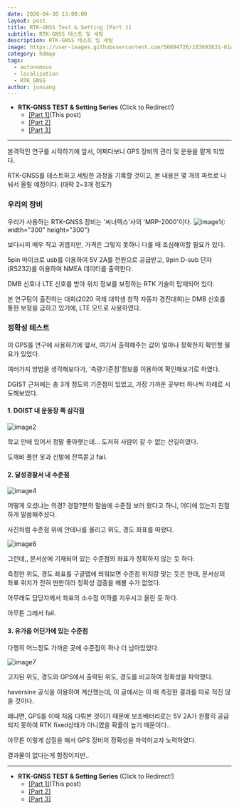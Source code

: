 ```yaml
---
date: 2020-04-30 13:00:00
layout: post
title: RTK-GNSS Test & Setting [Part 1]
subtitle: RTK-GNSS 테스트 및 세팅
description: RTK-GNSS 테스트 및 세팅
image: https://user-images.githubusercontent.com/50894726/103692631-61ab9900-4fdb-11eb-8c7d-96b8c7bc1ae6.jpg
category: hdmap
tags:
  - autonomous
  - localization
  - RTK_GNSS
author: junsang
---
```

- **RTK-GNSS TEST & Setting Series** (Click to Redirect!)
  - [[Part 1]](https://dgist-artiv.github.io/hdmap/2020/04/30/RTK-test.html)(This post)
  - [[Part 2]](https://dgist-artiv.github.io/hdmap/2020/05/03/RTK-test-2.html)
  - [[Part 3]](https://dgist-artiv.github.io/hdmap/2020/05/03/RTK-test-3.html)

-----------------------------------------------------------------------------------------------

본격적인 연구를 시작하기에 앞서, 어쩌다보니 GPS 장비의 관리 및 운용을 맡게 되었다.

RTK-GNSS를 테스트하고 세팅한 과정을 기록할 것이고, 본 내용은 몇 개의 파트로 나눠서 올릴 예정이다. (대략 2~3개 정도?)

### 우리의 장비

우리가 사용하는 RTK-GNSS 장비는 '씨너렉스'사의 'MRP-2000'이다.
![image1](https://user-images.githubusercontent.com/50894726/103692631-61ab9900-4fdb-11eb-8c7d-96b8c7bc1ae6.jpg){: width="300" height="300"}

보다시피 매우 작고 귀엽지만, 가격은 그렇지 못하니 다룰 때 조심해야할 필요가 있다.

5pin 마이크로 usb를 이용하여 5V 2A를 전원으로 공급받고, 9pin D-sub 단자(RS232)를 이용하여 NMEA 데이터를 출력한다.

DMB 신호나 LTE 신호를 받아 위치 정보를 보정하는 RTK 기술이 탑재되어 있다.

본 연구팀이 출전하는 대회(2020 국제 대학생 창작 자동차 경진대회)는 DMB 신호를 통한 보정을 금하고 있기에, LTE 모드로 사용하였다.

### 정확성 테스트

이 GPS를 연구에 사용하기에 앞서, 여기서 출력해주는 값이 얼마나 정확한지 확인할 필요가 있었다.

여러가지 방법을 생각해보다가, '측량기준점'정보를 이용하여 확인해보기로 하였다.

DGIST 근처에는 총 3개 정도의 기준점이 있었고, 가장 가까운 곳부터 하나씩 차례로 시도해보았다.

#### 1. DGIST 내 운동장 쪽 삼각점

![image2](https://user-images.githubusercontent.com/50894726/103698221-5c9f1780-4fe4-11eb-8b94-5ab2885c947a.jpg)

학교 안에 있어서 정말 좋아햇는데... 도저히 사람이 갈 수 없는 산길이였다.

도깨비 풀만 옷과 신발에 잔뜩묻고 fail.


#### 2. 달성경찰서 내 수준점

![image4](https://user-images.githubusercontent.com/50894726/103698225-5e68db00-4fe4-11eb-9e70-93e84816095b.jpg)

어떻게 오셨냐는 의경? 경찰?분의 말씀에 수준점 보러 왔다고 하니, 어디에 있는지 친절하게 말씀해주셨다.

사진처럼 수준점 위에 안테나를 올리고 위도, 경도 좌표를 따왔다.

![image6](https://user-images.githubusercontent.com/50894726/103696602-fb764480-4fe1-11eb-8dc0-768d2f6da11a.png)

그런데,, 문서상에 기재되어 있는 수준점의 좌표가 정확하지 않는 듯 하다.

측정한 위도, 경도 좌표를 구글맵에 띄워보면 수준점 위치랑 맞는 듯은 한데, 문서상의 좌표 위치가 전혀 딴판이라 정확성 검증을 해볼 수가 없었다.

아무래도 담당자께서 좌표의 소수점 이하를 지우시고 올린 듯 하다.

아무튼 그래서 fail.

#### 3. 유가읍 어딘가에 있는 수준점

다행히 어느정도 가까운 곳에 수준점이 하나 더 남아있었다.

![image7](https://user-images.githubusercontent.com/50894726/103698340-8fe1a680-4fe4-11eb-9226-782f725bb17b.jpg)


고지된 위도, 경도와 GPS에서 출력된 위도, 경도를 비교하여 정확성을 파악했다.

haversine 공식을 이용하여 계산했는데, 이 글에서는 이 때 측정한 결과를 따로 적진 않을 것이다.

왜냐면, GPS를 이때 처음 다뤄본 것이기 때문에 보조배터리로는 5V 2A가 원활히 공급되지 못하여 RTK fixed상태가 아니였을 확률이 높기 때문이다..


아무튼 이렇게 삽질을 해서 GPS 장비의 정확성을 파악하고자 노력하였다.

결과물이 없다는게 함정이지만..

-----------------------------------------------------------------------------------------------
- **RTK-GNSS TEST & Setting Series** (Click to Redirect!)
  - [[Part 1]](https://dgist-artiv.github.io/hdmap/2020/04/30/RTK-test.html)(This post)
  - [[Part 2]](https://dgist-artiv.github.io/hdmap/2020/05/03/RTK-test-2.html)
  - [[Part 3]](https://dgist-artiv.github.io/hdmap/2020/05/03/RTK-test-3.html)
